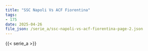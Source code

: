 ```yaml
---
title: "SSC Napoli Vs ACF Fiorentina"
tags:
- 175
date: 2025-04-26
file_json: /serie_a/ssc-napoli-vs-acf-fiorentina-page-2.json
---
```


{{< serie_a >}}
